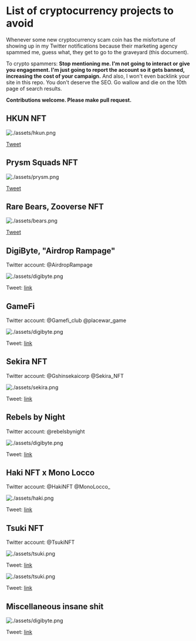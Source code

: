 # List of cryptocurrency projects to avoid

Whenever some new cryptocurrency scam coin has the misfortune of showing up in my Twitter notifications because their marketing agency spammed me, guess what, they get to go to the graveyard (this document).

To crypto spammers: **Stop mentioning me. I'm not going to interact or give you engagement. I'm just going to report the account so it gets banned, increasing the cost of your campaign.** And also, I won't even backlink your site in this repo. You don't deserve the SEO. Go wallow and die on the 10th page of search results.

**Contributions welcome. Please make pull request.**

## HKUN NFT

![./assets/hkun.png](./assets/hkun.png)

[Tweet](https://twitter.com/alberto_ooh/status/1504617048327876608)

## Prysm Squads NFT

![./assets/prysm.png](./assets/prysm.png)

[Tweet](https://twitter.com/elaner111/status/1501834725358731266)

## Rare Bears, Zooverse NFT

![./assets/bears.png](./assets/bears.png)

[Tweet](https://twitter.com/Hayley62520806/status/1501254309391978498)

## DigiByte, "Airdrop Rampage"

Twitter account: @AirdropRampage

![./assets/digibyte.png](./assets/digibyte.png)

Tweet: [link](https://twitter.com/Igor89427467/status/1497846611086508032)

## GameFi

Twitter account: @Gamefi_club @placewar_game

![./assets/digibyte.png](./assets/gamefi.png)

Tweet: [link](https://twitter.com/weihong46133390/status/1497126482694803456)

## Sekira NFT

Twitter account: @Gshinsekaicorp @Sekira_NFT

![./assets/sekira.png](./assets/sekira.png)

Tweet: [link](https://twitter.com/alex0x_sasha/status/1495787401540681728)

## Rebels by Night

Twitter account: @rebelsbynight

![./assets/digibyte.png](./assets/rebels.png)

Tweet: [link](https://twitter.com/Christi33496366/status/1494326669842153483)

## Haki NFT x Mono Locco

Twitter account: @HakiNFT @MonoLocco_

![./assets/haki.png](./assets/haki.png)

Tweet: [link](https://twitter.com/SandraG55259053/status/1494306154478030849)

## Tsuki NFT

Twitter account: @TsukiNFT

![./assets/tsuki.png](./assets/tsuki.png)

Tweet: [link](https://twitter.com/MindyBu00586703/status/1492318027836178434)


![./assets/tsuki.png](./assets/tsuki2.png)

Tweet: [link](https://twitter.com/SarahMo63657531/status/1492118061972922371)

## Miscellaneous insane shit


![./assets/digibyte.png](./assets/wtf1.png)

Tweet: [link](https://twitter.com/BTC___BaY___/status/1497319515625082894)
